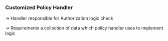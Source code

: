 ﻿### Customized Policy Handler 
-> Handler responsible for Authorization logic check

-> Requirements a collection of data which policy handler uses to implement logic